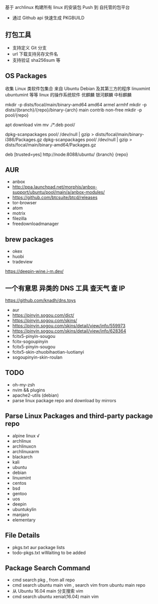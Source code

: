 基于 archlinux 
构建所有 linux 的安装包 Push 到 自托管的包平台

- 通过 Github api 快速生成 PKGBUILD

## 打包工具
- 支持定义 Git 分支
- url 下载支持另存文件名
- 支持验证 sha256sum 等

## OS Packages

收集 Linux 类软件包集合
来自 Ubuntu Debian 及其第三方的程序
linuxmint ubuntumint 等等 linux 的操作系统软件
优麒麟
银河麒麟
中标麒麟

mkdir -p dists/focal/main/binary-amd64
amd64 armel armhf
mkdir -p dists/{branch}/{repo}/binary-{arch}
main contrib non-free
mkdir -p pool/{repo}

apt download vim
mv ./*.deb pool/

dpkg-scanpackages pool/ /dev/null | gzip > dists/focal/main/binary-i386/Packages.gz
dpkg-scanpackages pool/ /dev/null | gzip > dists/focal/main/binary-amd64/Packages.gz

deb [trusted=yes] http://node:8088/ubuntu/ {branch} {repo}

## AUR
- anbox
- http://ppa.launchpad.net/morphis/anbox-support/ubuntu/pool/main/a/anbox-modules/
- https://github.com/btcsuite/btcd/releases
- tor-browser
- atom
- motrix
- filezilla
- freedownloadmanager

## brew packages
- okex
- huobi
- tradeview

https://deepin-wine.i-m.dev/

## 一个有意思 异类的 DNS 工具 查天气 查 IP
https://github.com/knadh/dns.toys

- aur
- https://pinyin.sogou.com/dict/
- https://pinyin.sogou.com/skins/
- https://pinyin.sogou.com/skins/detail/view/info/559973
- https://pinyin.sogou.com/skins/detail/view/info/628364
- fcitx5-pinyin-sougou
- fcitx-sogoupinyin
- fcitx5-pinyin-sougou
- fcitx5-skin-zhuobihaotian-luotianyi
- sogoupinyin-skin-roulan

## TODO
- oh-my-zsh
- nvim && plugins
- apache2-utils (debian)
- parse linux package repo and download by mirrors

## Parse Linux Packages and third-party package repo
- alpine linux √
- archlinux
- archlinuxcn
- archlinuxarm
- blackarch
- kali
- ubuntu
- debian
- linuxmint
- centos
- bsd
- gentoo
- uos
- deepin
- ubuntukylin
- manjaro
- elementary

## File Details
- pkgs.txt aur package lists
- todo-pkgs.txt wWaiting to be added

## Package Search Command
- cmd search pkg , from all repo
- cmd search ubuntu main vim , search vim from ubuntu main repo 
- 从 Ubuntu 16.04 main 分支搜索 vim
- cmd search ubuntu xenial(16.04) main vim